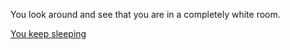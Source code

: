 You look around and see that you are in a completely white room.

[You keep sleeping](keep-sleeping/README.md)
